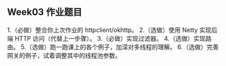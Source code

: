 ## Week03 作业题目

1.（必做）整合你上次作业的 httpclient/okhttp。
2.（选做）使用 Netty 实现后端 HTTP 访问（代替上一步骤）。
3.（必做）实现过滤器。
4.（选做）实现路由。
5.（选做）跑一跑课上的各个例子，加深对多线程的理解。
6.（选做）完善网关的例子，试着调整其中的线程池参数。

